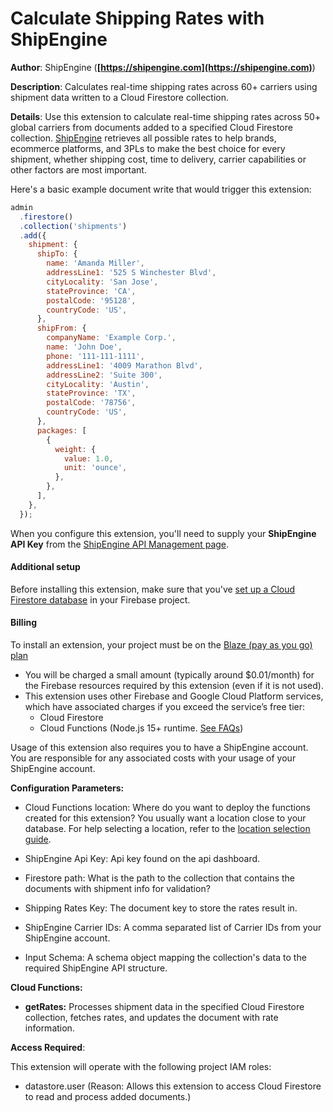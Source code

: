 # Calculate Shipping Rates with ShipEngine

**Author**: ShipEngine (**[https://shipengine.com](https://shipengine.com)**)

**Description**: Calculates real-time shipping rates across 60+ carriers using shipment data written to a Cloud Firestore collection.




**Details**: Use this extension to calculate real-time shipping rates across 50+ global carriers from documents added to a specified Cloud Firestore collection. [ShipEngine](https://www.shipengine.com/) retrieves all possible rates to help brands, ecommerce platforms, and 3PLs to make the best choice for every shipment, whether shipping cost, time to delivery, carrier capabilities or other factors are most important.

Here's a basic example document write that would trigger this extension:

```js
admin
  .firestore()
  .collection('shipments')
  .add({
    shipment: {
      shipTo: {
        name: 'Amanda Miller',
        addressLine1: '525 S Winchester Blvd',
        cityLocality: 'San Jose',
        stateProvince: 'CA',
        postalCode: '95128',
        countryCode: 'US',
      },
      shipFrom: {
        companyName: 'Example Corp.',
        name: 'John Doe',
        phone: '111-111-1111',
        addressLine1: '4009 Marathon Blvd',
        addressLine2: 'Suite 300',
        cityLocality: 'Austin',
        stateProvince: 'TX',
        postalCode: '78756',
        countryCode: 'US',
      },
      packages: [
        {
          weight: {
            value: 1.0,
            unit: 'ounce',
          },
        },
      ],
    },
  });
```

When you configure this extension, you'll need to supply your **ShipEngine API Key** from the [ShipEngine API Management page](https://app.shipengine.com/#/portal/apimanagement).

#### Additional setup

Before installing this extension, make sure that you've [set up a Cloud Firestore database](https://firebase.google.com/docs/firestore/quickstart) in your Firebase project.

#### Billing

To install an extension, your project must be on the [Blaze (pay as you go) plan](https://firebase.google.com/pricing)

- You will be charged a small amount (typically around $0.01/month) for the Firebase resources required by this extension (even if it is not used).
- This extension uses other Firebase and Google Cloud Platform services, which have associated charges if you exceed the service’s free tier:
  - Cloud Firestore
  - Cloud Functions (Node.js 15+ runtime. [See FAQs](https://firebase.google.com/support/faq#extensions-pricing))

Usage of this extension also requires you to have a ShipEngine account. You are responsible for any associated costs with your usage of your ShipEngine account.




**Configuration Parameters:**

* Cloud Functions location: Where do you want to deploy the functions created for this extension? You usually want a location close to your database. For help selecting a location, refer to the [location selection guide](https://firebase.google.com/docs/functions/locations).

* ShipEngine Api Key: Api key found on the api dashboard.


* Firestore path: What is the path to the collection that contains the documents with shipment info for validation?


* Shipping Rates Key: The document key to store the rates result in.


* ShipEngine Carrier IDs: A comma separated list of Carrier IDs from your ShipEngine account.


* Input Schema: A schema object mapping the collection's data to the required ShipEngine API structure.




**Cloud Functions:**

* **getRates:** Processes shipment data in the specified Cloud Firestore collection, fetches rates, and updates the document with rate information.



**Access Required**:



This extension will operate with the following project IAM roles:

* datastore.user (Reason: Allows this extension to access Cloud Firestore to read and process added documents.)
